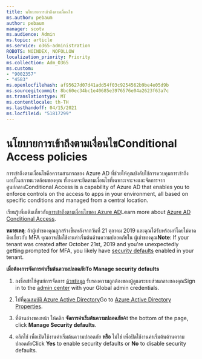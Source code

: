 ```yaml
---
title: นโยบายการเข้าถึงตามเงื่อนไข
ms.author: pebaum
author: pebaum
manager: scotv
ms.audience: Admin
ms.topic: article
ms.service: o365-administration
ROBOTS: NOINDEX, NOFOLLOW
localization_priority: Priority
ms.collection: Adm_O365
ms.custom:
- "9002357"
- "4583"
ms.openlocfilehash: af95627d07d41add54f03c9254562b9be4e05d9b
ms.sourcegitcommit: 8bc60ec34bc1e40685e3976576e04a2623f63a7c
ms.translationtype: MT
ms.contentlocale: th-TH
ms.lasthandoff: 04/15/2021
ms.locfileid: "51817299"
---
```

# <a name="conditional-access-policies"></a><span data-ttu-id="c738b-102">นโยบายการเข้าถึงตามเงื่อนไข</span><span class="sxs-lookup"><span data-stu-id="c738b-102">Conditional Access policies</span></span>

<span data-ttu-id="c738b-103">การเข้าถึงตามเงื่อนไขคือความสามารถของ Azure AD ที่ช่วยให้คุณบังคับใช้การควบคุมการเข้าถึงแอปในสภาพแวดล้อมของคุณ ทั้งหมดจะยึดตามเงื่อนไขที่เฉพาะเจาะจงและจัดการจากศูนย์กลาง</span><span class="sxs-lookup"><span data-stu-id="c738b-103">Conditional Access is a capability of Azure AD that enables you to enforce controls on the access to apps in your environment, all based on specific conditions and managed from a central location.</span></span>

<span data-ttu-id="c738b-104">เรียนรู้เพิ่มเติมเกี่ยวกับ[การเข้าถึงตามเงื่อนไขของ Azure AD](https://docs.microsoft.com/azure/active-directory/conditional-access/)</span><span class="sxs-lookup"><span data-stu-id="c738b-104">Learn more about [Azure AD Conditional Access](https://docs.microsoft.com/azure/active-directory/conditional-access/).</span></span>  

<span data-ttu-id="c738b-105">**หมายเหตุ**: ถ้าผู้เช่าของคุณถูกสร้างขึ้นหลังจากวันที่ 21 ตุลาคม 2019 และคุณได้รับพร้อมท์โดยไม่คาดคิดเกี่ยวกับ MFA คุณอาจเปิดใช้งานค่าเริ่มต้นด้านความปลอดภัยใน [](https://aka.ms/securitydefaults)ผู้เช่าของคุณ</span><span class="sxs-lookup"><span data-stu-id="c738b-105">**Note**: If your tenant was created after October 21st, 2019 and you're unexpectedly getting prompted for MFA, you likely have [security defaults](https://aka.ms/securitydefaults) enabled in your tenant.</span></span>

<span data-ttu-id="c738b-106">**เมื่อต้องการจัดการค่าเริ่มต้นความปลอดภัย**</span><span class="sxs-lookup"><span data-stu-id="c738b-106">**To Manage security defaults**</span></span>

1. <span data-ttu-id="c738b-107">ลงชื่อเข้าใช้ศูนย์การจัดการ [ด้วยข้อมูล](https://go.microsoft.com/fwlink/p/?linkid=834822) รับรองความถูกต้องของผู้ดูแลระบบส่วนกลางของคุณ</span><span class="sxs-lookup"><span data-stu-id="c738b-107">Sign in to the [admin center](https://go.microsoft.com/fwlink/p/?linkid=834822) with your Global admin credentials.</span></span>

2. <span data-ttu-id="c738b-108">ไปที่[คุณสมบัติ Azure Active Directory](https://portal.azure.com/#blade/Microsoft_AAD_IAM/ActiveDirectoryMenuBlade/Properties)</span><span class="sxs-lookup"><span data-stu-id="c738b-108">Go to [Azure Active Directory Properties](https://portal.azure.com/#blade/Microsoft_AAD_IAM/ActiveDirectoryMenuBlade/Properties).</span></span>

3. <span data-ttu-id="c738b-109">ที่ด้านล่างของหน้า ให้คลิก **จัดการค่าเริ่มต้นความปลอดภัย**</span><span class="sxs-lookup"><span data-stu-id="c738b-109">At the bottom of the page, click **Manage Security defaults**.</span></span>

4. <span data-ttu-id="c738b-110">คลิกใช่ เพื่อเปิดใช้งานค่าเริ่มต้นความปลอดภัย **หรือ** ไม่ใช่ เพื่อปิดใช้งานค่าเริ่มต้นด้านความปลอดภัย</span><span class="sxs-lookup"><span data-stu-id="c738b-110">Click **Yes** to enable security defaults or **No** to disable security defaults.</span></span>
